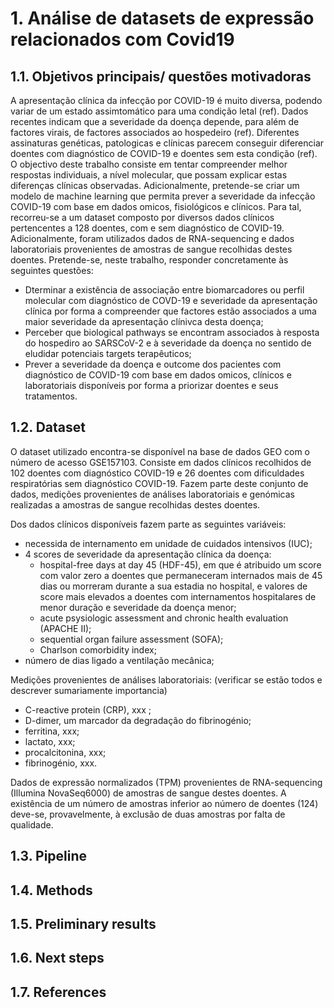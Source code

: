 # 1. Análise de datasets de expressão relacionados com Covid19

## 1.1. Objetivos principais/ questões motivadoras

A apresentação clínica da infecção por COVID-19 é muito diversa, podendo variar de um estado assimtomático para uma condição letal (ref). Dados recentes indicam que a severidade da doença depende, para além de factores virais, de factores associados ao hospedeiro (ref). Diferentes assinaturas genéticas, patologicas e clínicas parecem conseguir diferenciar doentes com diagnóstico de COVID-19 e doentes sem esta condição (ref).
O objectivo deste trabalho consiste em tentar compreender melhor respostas individuais, a nível molecular, que possam explicar estas diferenças clínicas observadas. Adicionalmente, pretende-se criar um modelo de machine learning que permita prever a severidade da infecção COVID-19 com base em dados omicos, fisiológicos e clínicos.
Para tal, recorreu-se a um dataset composto por diversos dados clínicos pertencentes a 128 doentes, com e sem diagnóstico de COVID-19. Adicionalmente, foram utilizados dados de RNA-sequencing e dados laboratoriais provenientes de amostras de sangue recolhidas destes doentes.
Pretende-se, neste trabalho, responder concretamente às seguintes questões:
- Dterminar a existência de associação entre biomarcadores ou perfil molecular com diagnóstico de COVD-19 e severidade da apresentação clínica por forma a compreender que factores estão associados a uma maior severidade da apresentação clínivca desta doença;
- Perceber que biological pathways se encontram associados à resposta do hospediro ao SARSCoV-2 e à severidade da doença no sentido de eludidar potenciais targets terapêuticos;
- Prever a severidade da doença e outcome dos pacientes com diagnóstico de COVID-19 com base em dados omicos, clínicos e laboratoriais disponíveis por forma a priorizar doentes e seus tratamentos.

## 1.2. Dataset
O dataset utilizado encontra-se disponível na base de dados GEO com o número de acesso GSE157103. Consiste em dados clínicos recolhidos de 102 doentes com diagnóstico COVID-19 e 26 doentes com dificuldades respiratórias sem diagnóstico COVID-19. Fazem parte deste conjunto de dados, medições provenientes de análises laboratoriais e genómicas realizadas a amostras de sangue recolhidas destes doentes.

Dos dados clínicos disponíveis fazem parte as seguintes variáveis:

- necessida de internamento em unidade de cuidados intensivos (IUC);
- 4 scores de severidade da apresentação clínica da doença:
    - hospital-free days at day 45 (HDF-45), em que é atribuido um score com valor zero a doentes que permaneceram internados mais de 45 dias ou morreram durante a sua estadia no hospital, e valores de score mais elevados a doentes com internamentos hospitalares de menor duração e severidade da doença menor;
    - acute psysiologic assessment and chronic health evaluation (APACHE II);
    - sequential organ failure assessment (SOFA);
    - Charlson comorbidity index;
- número de dias ligado a ventilação mecânica;

Medições provenientes de análises laboratoriais: (verificar se estão todos e descrever sumariamente importancia)
- C-reactive protein (CRP), xxx ;
- D-dimer, um marcador da degradação do fibrinogénio;
- ferritina, xxx;
- lactato, xxx;
- procalcitonina, xxx;
- fibrinogénio, xxx.

Dados de expressão normalizados (TPM) provenientes de RNA-sequencing (Illumina NovaSeq6000) de amostras de sangue destes doentes. A existência de um número de amostras inferior ao número de doentes (124) deve-se, provavelmente, à exclusão de duas amostras por falta de qualidade.

## 1.3. Pipeline

## 1.4. Methods

## 1.5. Preliminary results

## 1.6. Next steps

## 1.7. References
